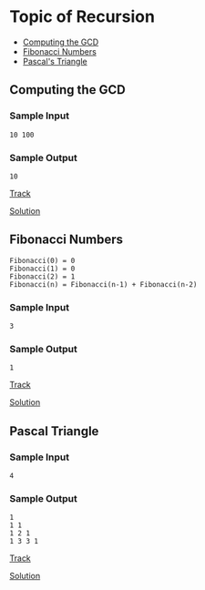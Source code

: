 Topic of Recursion
===
* [Computing the GCD](#computing-the-gcd)
* [Fibonacci Numbers](#fibonacci-numbers)
* [Pascal's Triangle](#pascal-triangle)


## Computing the GCD

### Sample Input
```
10 100
```
### Sample Output
```
10
```
[Track](https://www.hackerrank.com/challenges/functional-programming-warmups-in-recursion---gcd)

[Solution](./recursion/gcd.exs)

## Fibonacci Numbers
```
Fibonacci(0) = 0
Fibonacci(1) = 0
Fibonacci(2) = 1
Fibonacci(n) = Fibonacci(n-1) + Fibonacci(n-2)  
```

### Sample Input
```
3
```
### Sample Output
```
1
```
[Track](https://www.hackerrank.com/challenges/functional-programming-warmups-in-recursion---fibonacci-numbers)

[Solution](./recursion/fibonacci-numbers.exs)

## Pascal Triangle

### Sample Input
```
4
```
### Sample Output
```
1  
1 1  
1 2 1  
1 3 3 1   
```
[Track](https://www.hackerrank.com/challenges/pascals-triangle)

[Solution](./recursion/pascal-triangle.exs)